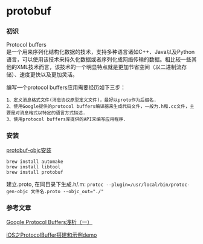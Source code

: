 # protobuf

### 初识
Protocol buffers  
是一个用来序列化结构化数据的技术，支持多种语言诸如C++、Java以及Python语言，可以使用该技术来持久化数据或者序列化成网络传输的数据。相比较一些其他的XML技术而言，该技术的一个明显特点就是更加节省空间（以二进制流存储）、速度更快以及更加灵活。

编写一个protocol buffers应用需要经历如下三步：
	
	1、定义消息格式文件(消息协议原型定义文件)，最好以proto作为后缀名.
	2、使用Google提供的protocol buffers编译器来生成代码文件，一般为.h和.cc文件，主要是对消息格式以特定的语言方式描述.
	3、使用protocol buffers库提供的API来编写应用程序.
	
### 安装 
[protobuf-objc安装](https://github.com/alexeyxo/protobuf-objc)

	brew install automake
	brew install libtool
	brew install protobuf

建立.proto, 在同目录下生成.h/.m: 
`protoc --plugin=/usr/local/bin/protoc-gen-objc 文件名.proto --objc_out="./"`


### 参考文章
[Google Protocol Buffers浅析（一）](http://www.cnblogs.com/royenhome/archive/2010/10/29/1864860.html)

[iOS之ProtocolBuffer搭建和示例demo](http://www.cnblogs.com/tandaxia/p/6181534.html)